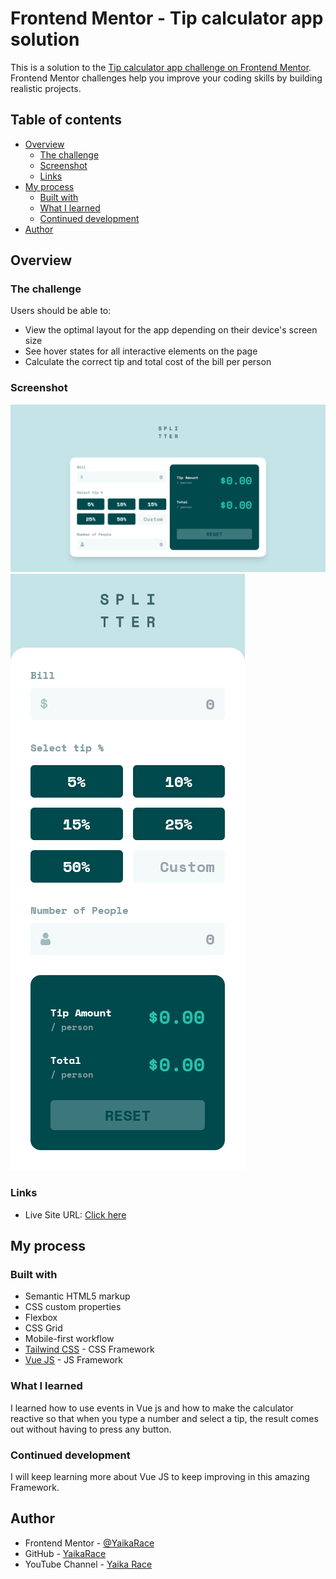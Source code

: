 # Frontend Mentor - Tip calculator app solution

This is a solution to the [Tip calculator app challenge on Frontend Mentor](https://www.frontendmentor.io/challenges/tip-calculator-app-ugJNGbJUX). Frontend Mentor challenges help you improve your coding skills by building realistic projects.

## Table of contents

- [Overview](#overview)
  - [The challenge](#the-challenge)
  - [Screenshot](#screenshot)
  - [Links](#links)
- [My process](#my-process)
  - [Built with](#built-with)
  - [What I learned](#what-i-learned)
  - [Continued development](#continued-development)
- [Author](#author)


## Overview

### The challenge

Users should be able to:

- View the optimal layout for the app depending on their device's screen size
- See hover states for all interactive elements on the page
- Calculate the correct tip and total cost of the bill per person

### Screenshot

![](./screenshots/desktop.png)
![](./screenshots/mobile.png)


### Links

- Live Site URL: [Click here](https://tip-calculator-app-yaikarace.vercel.app)

## My process

### Built with

- Semantic HTML5 markup
- CSS custom properties
- Flexbox
- CSS Grid
- Mobile-first workflow
- [Tailwind CSS](https://tailwindcss.com/) - CSS Framework 
- [Vue JS](https://vuejs.org) - JS Framework


### What I learned
I learned how to use events in Vue js and how to make the calculator reactive so that when you type a number and select a tip, the result comes out without having to press any button.

### Continued development
I will keep learning more about Vue JS to keep improving in this amazing Framework.

## Author

- Frontend Mentor - [@YaikaRace](https://www.frontendmentor.io/profile/YaikaRace)
- GitHub - [YaikaRace](https://github.com/yaikarace)
- YouTube Channel - [Yaika Race](https://youtube.com/c/yaikarace)
